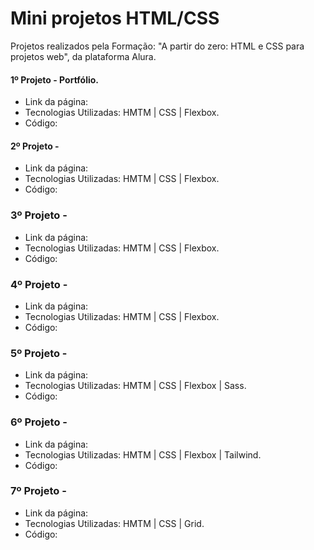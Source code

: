 # Mini projetos HTML/CSS

Projetos realizados pela Formação: "A partir do zero: HTML e CSS para projetos web", da plataforma Alura.

#### 1º Projeto - Portfólio.
- Link da página:
- Tecnologias Utilizadas: HMTM | CSS | Flexbox.
- Código:

#### 2º Projeto - 
- Link da página:
- Tecnologias Utilizadas: HMTM | CSS | Flexbox.
- Código:

### 3º Projeto - 
- Link da página:
- Tecnologias Utilizadas: HMTM | CSS | Flexbox.
- Código:

### 4º Projeto - 
- Link da página:
- Tecnologias Utilizadas: HMTM | CSS | Flexbox.
- Código:

### 5º Projeto - 
- Link da página:
- Tecnologias Utilizadas: HMTM | CSS | Flexbox | Sass.
- Código:

### 6º Projeto - 
- Link da página:
- Tecnologias Utilizadas: HMTM | CSS | Flexbox | Tailwind.
- Código:

### 7º Projeto - 
- Link da página:
- Tecnologias Utilizadas: HMTM | CSS | Grid.
- Código:
